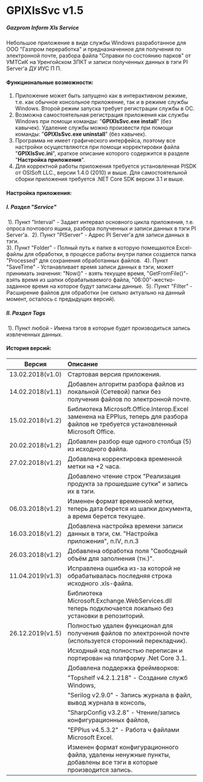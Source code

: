 # GPIXlsSvc v1.5
##### Gazprom Inform Xls Service



Небольшое приложение в виде службы Windows разработанное для ООО "Газпром переработка" и предназначенное для получения по электронной почте, разбора файла "Справки по состоянию парков" от УМТСиК на Уренгойском ЗПКТ и записи полученных данных в тэги PI Server'а ДУ ИУС П П.



#### Функциональные возможности:

1. Приложение может быть запущено как в интерактивном режиме, т.е. как обычное консольное приложение, так и в режиме службы Windows. Второй 
режим запуска требует регистрации службы в ОС.
2. Возможна самостоятельная регистрация приложения как службы Windows при помощи команды: "**GPIXlsSvc.exe install**" (без кавычек). Удаление службы можно произвести при помощи команды: "**GPIXlsSvc.exe uninstall**" (без кавычек).
3. Программа не имеет графического интерфейса, поэтому все настройки осуществляются при помощи корректировки файла "**GPIXlsSvc.ini**", краткое описание которого содержится в разделе "**Настройка приложения**".
4. Для корректной работы приложения требуется установленная PISDK от OSISoft LLC., версии 1.4.0 (2010) и выше. Для самостоятельной сборки приложения требуется .NET Core SDK версии 3.1 и выше.



#### Настройка приложения:

##### I. 	**Раздел "Service"**

​	1). Пункт "Interval" - Задает интервал основного цикла приложения, т.е. опроса почтового ящика, разбора полученных и записи данных в тэги PI Server'а.
​	2). Пункт "PIServer" - Адрес PI Server'а для записи данных в тэги.		
​	3). Пункт "Folder" - Полный путь к папке в которую помещаются Excel-файлы для обработки, в процессе работы внутри папки создается папка "Processed" для сохранения обработанных файлов.
​	4). Пункт "SaveTime" - Устанавливает время записи данных в тэги, может принимать значения: "Now()" - взять текущее время, "GetFromFile()"-взять время из шапки обрабатываемого файла, "06:00"-жестко- заданное время на которое будут записаны данные.
​	5). Пункт "Filter" - Расширение файлов для обработки (не сильно актуально на данный момент, осталось с предыдущих версий).

##### II.	**Раздел Tags**

​	1). Пункт любой - Имена тэгов в которые будет производиться запись извлеченных данных.



#### История версий:

|      Версия      | Описание                                                     |
| :--------------: | :----------------------------------------------------------- |
| 13.02.2018(v1.0) | Стартовая версия приложения.                                 |
| 14.02.2018(v1.1) | Добавлен алгоритм разбора файлов из локальной (Сетевой) папки без получения файлов по электронной почте. |
| 15.02.2018(v1.2) | Библиотека Microsoft.Office.Interop.Excel заменена на EPPlus, теперь для разбора файлов не требуется установленный Microsoft Office. |
| 20.02.2018(v1.2) | Добавлен разбор еще одного столбца (5) из исходного файла.   |
| 27.02.2018(v1.2) | Добавлена корректировка временной метки на +2 часа.          |
|                  | Добавлено чтение строк "Реализация продукта за прошедшие сутки" и запись их в тэги. |
| 06.03.2018(v1.2) | Изменен формат временной метки, теперь дата берется из шапки документа, а время берется текущее. |
| 16.03.2018(v1.2) | Добавлена настройка времени записи данных в тэги, см. "Настройка приложения", п.IV, п.п.3 |
| 26.03.2018(v1.2) | Добавлена обработка поля "Свободный объём для  заполнения (тн.)". |
| 11.04.2019(v1.3) | Исправлена ошибка из-за которой не обрабатывалась последняя строка исходного .xls-файла. |
|                  | Библиотека Microsoft.Exchange.WebServices.dll теперь подключается локально без установки в репозиторий. |
| 26.12.2019(v1.5) | Полностью удален функционал для получения файлов по электронной почте (используется сторонний перекладчик). |
|                  | Исходный код полностью переписан и портирован на платформу .Net Core 3.1. |
|                  | Добавлена поддержка фреймворков:                             |
|                  | "Topshelf v4.2.1.218" - Создание служб Windows,              |
|                  | "Serilog v2.9.0" - Запись журнала в файл, вывод журнала в консоль, |
|                  | "SharpConfig v3.2.8" - Чтение/запись конфигурационных файлов, |
|                  | "EPPlus v4.5.3.2" - Работа ч файлами Microsoft Excel.        |
|                  | Изменен формат конфигурационного файла, удалены ненужные пункты, добавлены все тэги в которые производится запись. |